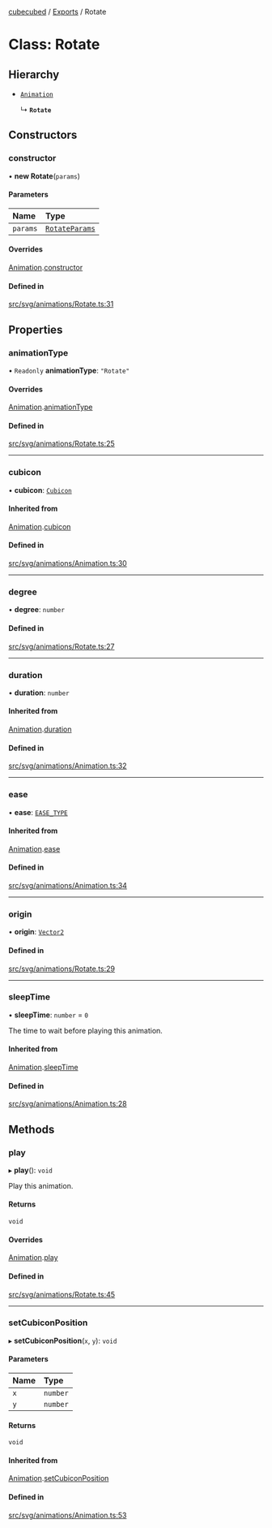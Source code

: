 [cubecubed](/reference/README.md) / [Exports](/reference/modules.md) / Rotate

# Class: Rotate

## Hierarchy

- [`Animation`](/reference/classes/Animation.md)

  ↳ **`Rotate`**

## Constructors

### constructor

• **new Rotate**(`params`)

#### Parameters

| Name | Type |
| :------ | :------ |
| `params` | [`RotateParams`](/reference/interfaces/RotateParams.md) |

#### Overrides

[Animation](/reference/classes/Animation.md).[constructor](/reference/classes/Animation.md#constructor)

#### Defined in

[src/svg/animations/Rotate.ts:31](https://github.com/imaphatduc/cubecubed/blob/f64863c/src/svg/animations/Rotate.ts#L31)

## Properties

### animationType

• `Readonly` **animationType**: ``"Rotate"``

#### Overrides

[Animation](/reference/classes/Animation.md).[animationType](/reference/classes/Animation.md#animationtype)

#### Defined in

[src/svg/animations/Rotate.ts:25](https://github.com/imaphatduc/cubecubed/blob/f64863c/src/svg/animations/Rotate.ts#L25)

___

### cubicon

• **cubicon**: [`Cubicon`](/reference/classes/Cubicon.md)

#### Inherited from

[Animation](/reference/classes/Animation.md).[cubicon](/reference/classes/Animation.md#cubicon)

#### Defined in

[src/svg/animations/Animation.ts:30](https://github.com/imaphatduc/cubecubed/blob/f64863c/src/svg/animations/Animation.ts#L30)

___

### degree

• **degree**: `number`

#### Defined in

[src/svg/animations/Rotate.ts:27](https://github.com/imaphatduc/cubecubed/blob/f64863c/src/svg/animations/Rotate.ts#L27)

___

### duration

• **duration**: `number`

#### Inherited from

[Animation](/reference/classes/Animation.md).[duration](/reference/classes/Animation.md#duration)

#### Defined in

[src/svg/animations/Animation.ts:32](https://github.com/imaphatduc/cubecubed/blob/f64863c/src/svg/animations/Animation.ts#L32)

___

### ease

• **ease**: [`EASE_TYPE`](/reference/types/EASE_TYPE.md)

#### Inherited from

[Animation](/reference/classes/Animation.md).[ease](/reference/classes/Animation.md#ease)

#### Defined in

[src/svg/animations/Animation.ts:34](https://github.com/imaphatduc/cubecubed/blob/f64863c/src/svg/animations/Animation.ts#L34)

___

### origin

• **origin**: [`Vector2`](/reference/classes/Vector2.md)

#### Defined in

[src/svg/animations/Rotate.ts:29](https://github.com/imaphatduc/cubecubed/blob/f64863c/src/svg/animations/Rotate.ts#L29)

___

### sleepTime

• **sleepTime**: `number` = `0`

The time to wait before playing this animation.

#### Inherited from

[Animation](/reference/classes/Animation.md).[sleepTime](/reference/classes/Animation.md#sleeptime)

#### Defined in

[src/svg/animations/Animation.ts:28](https://github.com/imaphatduc/cubecubed/blob/f64863c/src/svg/animations/Animation.ts#L28)

## Methods

### play

▸ **play**(): `void`

Play this animation.

#### Returns

`void`

#### Overrides

[Animation](/reference/classes/Animation.md).[play](/reference/classes/Animation.md#play)

#### Defined in

[src/svg/animations/Rotate.ts:45](https://github.com/imaphatduc/cubecubed/blob/f64863c/src/svg/animations/Rotate.ts#L45)

___

### setCubiconPosition

▸ **setCubiconPosition**(`x`, `y`): `void`

#### Parameters

| Name | Type |
| :------ | :------ |
| `x` | `number` |
| `y` | `number` |

#### Returns

`void`

#### Inherited from

[Animation](/reference/classes/Animation.md).[setCubiconPosition](/reference/classes/Animation.md#setcubiconposition)

#### Defined in

[src/svg/animations/Animation.ts:53](https://github.com/imaphatduc/cubecubed/blob/f64863c/src/svg/animations/Animation.ts#L53)
